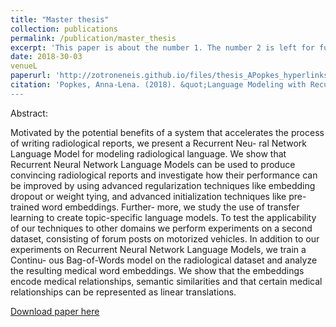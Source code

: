 ```yaml
---
title: "Master thesis"
collection: publications
permalink: /publication/master_thesis
excerpt: 'This paper is about the number 1. The number 2 is left for future work.'
date: 2018-30-03
venueL
paperurl: 'http://zotroneneis.github.io/files/thesis_APopkes_hyperlinks.pdf'
citation: 'Popkes, Anna-Lena. (2018). &quot;Language Modeling with Recurrent Neural Networks - Using Transfer Learning to Perform Radiological Sentence Completion.&quot;
---
```

Abstract: 

Motivated by the potential benefits of a system that accelerates the process of writing radiological reports, we present a Recurrent Neu- ral Network Language Model for modeling radiological language.  We show that Recurrent Neural Network Language Models can be used to produce convincing radiological reports and investigate how their performance can be improved by using advanced regularization techniques like embedding dropout or weight tying, and advanced initialization techniques like pre-trained word embeddings. Further- more, we study the use of transfer learning to create topic-specific language models. To test the applicability of our techniques to other domains we perform experiments on a second dataset, consisting of forum posts on motorized vehicles. In addition to our experiments on Recurrent Neural Network Language Models, we train a Continu- ous Bag-of-Words model on the radiological dataset and analyze the resulting medical word embeddings. We show that the embeddings encode medical relationships, semantic similarities and that certain medical relationships can be represented as linear translations.

[Download paper here](http://zotroneneis.github.io/files/thesis_APopkes_hyperlinks.pdf)

<!-- Recommended citation: Your Name, You. (2009). "Paper Title Number 1." <i>Journal 1</i>. 1(1). -->
